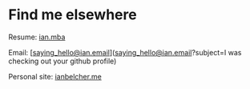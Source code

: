# Find me elsewhere

Resume: [ian.mba](https://ian.mba)

Email: [saying_hello@ian.email](saying_hello@ian.email?subject=I was checking out your github profile)

Personal site: [ianbelcher.me](https://ianbelcher.me)

